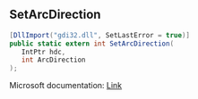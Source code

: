 ## SetArcDirection

```csharp
[DllImport("gdi32.dll", SetLastError = true)]
public static extern int SetArcDirection(
   IntPtr hdc,
   int ArcDirection
);
```

Microsoft documentation: [Link](https://docs.microsoft.com/en-us/windows/win32/api/wingdi/nf-wingdi-setarcdirection)
